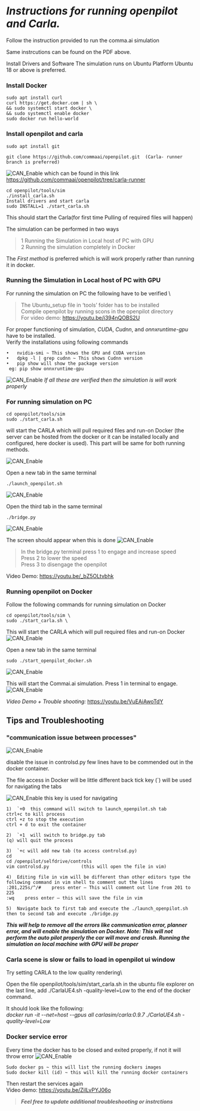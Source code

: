 # ***Instructions for running openpilot and Carla.***
Follow the instruction provided to run the comma.ai simulation

Same instrcutions can be found on the PDF above.

Install Drivers and Software
The simulation runs on Ubuntu Platform Ubuntu 18 or above is preferred. 


### Install Docker

```
sudo apt install curl
curl https://get.docker.com | sh \
&& sudo systemctl start docker \
&& sudo systemctl enable docker
sudo docker run hello-world
```



### Install openpilot and carla
```
sudo apt install git
```
```
git clone https://github.com/commaai/openpilot.git  (Carla- runner branch is preferred)
``` 
![CAN_Enable](./images/carla_runner.png)
which can be found in this link https://github.com/commaai/openpilot/tree/carla-runner 
```
cd openpilot/tools/sim
./install_carla.sh
Install drivers and start carla
sudo INSTALL=1 ./start_carla.sh 
```
This should start the Carla(for first time Pulling of required files will happen)

The simulation can be performed in two ways<br> 
> 1 Running the Simulation in Local host of PC with GPU<br>
> 2 Running the simulation completely in Docker<br>

The *First method* is preferred which is will work properly rather than running it in docker.<br>


### Running the Simulation in Local host of PC with GPU
For running the simulation on PC the following have to be verified \
>The Ubuntu_setup file in ‘tools’ folder has to be installed <br>
>Compile openpilot by running scons in the openpilot directory\
For video demo: https://youtu.be/i394nQOBS2U


For proper functioning of simulation, *CUDA*, *Cudnn*, and *onnxruntime-gpu* have to be installed.<br> 
Verify the installations using following commands
```
•	nvidia-smi ~ This shows the GPU and CUDA version
•	dpkg -l | grep cudnn ~ This shows Cudnn version
•	pip show will show the package version
 eg: pip show onnxruntime-gpu
```
![CAN_Enable](./images/check.png)
*If all these are verified then the simulation is will work properly*


### For running simulation on PC
```
cd openpilot/tools/sim
sudo ./start_carla.sh
```
will start the CARLA which will pull required files and run-on Docker (the server can be hosted from the docker or it can be installed locally and configured, here docker is used). This part will be same for both running methods.

![CAN_Enable](./images/start_carla.png)

Open a new tab in the same terminal 
```
./launch_openpilot.sh 
```
![CAN_Enable](./images/launch_openpilot.png)

Open the third tab in the same terminal 
```
./bridge.py
```
![CAN_Enable](./images/bridge.png)

The screen should appear when this is done 
![CAN_Enable](./images/output.png)

>In the bridge.py terminal press 1 to engage and increase speed<br>
Press 2 to lower the speed<br>
Press 3 to disengage the openpilot

Video Demo: https://youtu.be/_bZ5OLtvbhk

### Running openpilot on Docker 
Follow the following commands for running simulation on Docker<br>
```
cd openpilot/tools/sim \
sudo ./start_carla.sh \
```
This will start the CARLA which will pull required files and run-on Docker
![CAN_Enable](./images/start_carla.png)

Open a new tab in the same terminal
``` 
sudo ./start_openpilot_docker.sh 
```
![CAN_Enable](./images/launch_openpilot_docker.png)

This will start the Commai.ai simulation. Press 1 in terminal to engage.
![CAN_Enable](./images/docker.png)

*Video Demo + Trouble shooting:* https://youtu.be/VuEAiAwoTdY




## Tips and Troubleshooting
### "communication issue between processes"
![CAN_Enable](./images/communication.png)

disable the issue in controlsd.py few lines have to be commended out in the docker container.<br>


The file access in Docker will be little different 
back tick key (`) will be used for navigating the tabs

![CAN_Enable](./images/key.png) this key is used for navigating

```
1)	`+0  this command will switch to launch_openpilot.sh tab
ctrl+c to kill process
ctrl +z to stop the execution
ctrl + d to exit the container
```
```
2)	`+1  will switch to bridge.py tab
(q) will quit the process
```
```
3)	`+c will add new tab (to access controlsd.py)
cd
cd /openpilot/selfdrive/controls
vim controlsd.py            (this will open the file in vim)
```
```
4)	Editing file in vim will be different than other editors type the following command in vim shell to comment out the lines 
:201,225s/^/#    press enter – This will comment out line from 201 to 225
:wq    press enter – this will save the file in vim 
```
```
5)	Navigate back to first tab and execute the ./launch_openpilot.sh then to second tab and execute ./bridge.py
```

***This will help to remove all the errors like communication error, planner error, and will enable the simulation on Docker. Note: This will not perform the auto pilot properly the car will move and crash.  Running the simulation on local machine with GPU will be proper***


### Carla scene is slow or fails to load in openpilot ui window
Try setting CARLA to the low quality rendering\

Open the file openpilot/tools/sim/start_carla.sh in the ubuntu file explorer
on the last line, add ./CarlaUE4.sh -quality-level=Low to the end of the docker command. 

It should look like the following:\
*docker run -it --net=host --gpus all carlasim/carla:0.9.7 ./CarlaUE4.sh -quality-level=Low*

### Docker service error
Every time the docker has to be closed and exited properly, if not it will throw error
![CAN_Enable](./images/error.png)
```
Sudo docker ps ~ this will list the running dockers images
Sudo docker kill (id) ~ this will kill the running docker containers
``` 
Then restart the services again\
Video demo: https://youtu.be/ZilLvPYJ06o




>***Feel free to update additional troubleshooting or instrctions*** 
